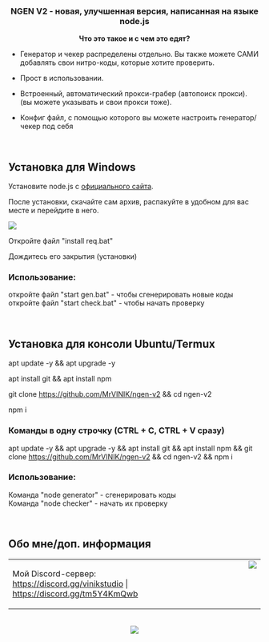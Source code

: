 ### <div align="center">NGEN V2 - новая, улучшенная версия, написанная на языке node.js</div>  
  

**<div align="center">Что это такое и с чем это едят?</div>**  
  

- Генератор и чекер распределены отдельно. Вы также можете САМИ добавлять свои нитро-коды, которые хотите проверить.  
  

- Прост в использовании.  
  

- Встроенный, автоматический прокси-грабер (автопоиск прокси). (вы можете указывать и свои прокси тоже).  
  

- Конфиг файл, с помощью которого вы можете настроить генератор/чекер под себя  
  

<br/>  


## Установка для Windows  
Установите node.js с [официального сайта](https://nodejs.org/ru/).  
  

После установки, скачайте сам архив, распакуйте в удобном для вас месте и перейдите в него.  
  

![](https://cdn.discordapp.com/attachments/657978113615069197/1007710734731456553/unknown.png)  
  

Откройте файл "install req.bat"  
  

Дождитесь его закрытия (установки)  
  



### Использование:  
откройте файл "start gen.bat" - чтобы сгенерировать новые коды\
откройте файл "start check.bat" - чтобы начать проверку  
  

<br/>  


## Установка для консоли Ubuntu/Termux  
apt update -y && apt upgrade -y  
  

apt install git && apt install npm  
  

git clone https://github.com/MrVINIK/ngen-v2 && cd ngen-v2  
  

npm i  
  



### Команды в одну строчку (CTRL + C, CTRL + V сразу)  
apt update -y && apt upgrade -y && apt install git && apt install npm && git clone https://github.com/MrVINIK/ngen-v2 && cd ngen-v2 && npm i  
  



### Использование:  
Команда "node generator" - сгенерировать коды\
Команда "node checker" - начать их проверку  
  

<br/>  


## Обо мне/доп. информация  
<table><tr><td valign="top" width="50%">

Мой Discord-сервер: https://discord.gg/vinikstudio | https://discord.gg/tm5Y4KmQwb  


</td><td valign="top" width="50%">

<div align="right"><img src="https://github-readme-stats.vercel.app/api?username=MrVINIK&show_icons=true&count_private=true&hide_border=true" align="right" /></div>

</td></tr></table>  

<br/>  

<div align="center"><img src="https://spotify-github-profile.vercel.app/api/view?uid=zguxmhrhwtzyozvmrrmqst2yo&cover_image=true&theme=default&bar_color=00ff00" /></div>
<br />
